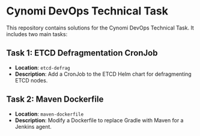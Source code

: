 # Cynomi DevOps Technical Task

This repository contains solutions for the Cynomi DevOps Technical Task. It includes two main tasks:

## Task 1: ETCD Defragmentation CronJob

- **Location**: `etcd-defrag`
- **Description**: Add a CronJob to the ETCD Helm chart for defragmenting ETCD nodes.

## Task 2: Maven Dockerfile

- **Location**: `maven-dockerfile`
- **Description**: Modify a Dockerfile to replace Gradle with Maven for a Jenkins agent.



